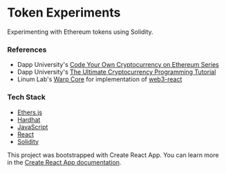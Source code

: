 # Token Experiments

Experimenting with Ethereum tokens using Solidity.

### References

- Dapp University's [Code Your Own Cryptocurrency on Ethereum Series](https://www.youtube.com/playlist?list=PLS5SEs8ZftgWFuKg2wbm_0GLV0Tiy1R-n)
- Dapp University's [The Ultimate Cryptocurrency Programming Tutorial](https://www.youtube.com/playlist?list=PLS5SEs8ZftgXHEtZ19lXmDQZm_1JKaBTK)
- Linum Lab's [Warp Core](https://gitlab.com/linumlabs/warp-core/) for implementation of [web3-react](https://github.com/NoahZinsmeister/web3-react)

### Tech Stack

- [Ethers.js](https://docs.ethers.io/)
- [Hardhat](https://hardhat.org/getting-started/)
- [JavaScript](https://www.javascript.com/)
- [React](https://reactjs.org/)
- [Solidity](https://docs.soliditylang.org)

This project was bootstrapped with Create React App. You can learn more in the [Create React App documentation](https://facebook.github.io/create-react-app/docs/getting-started).
